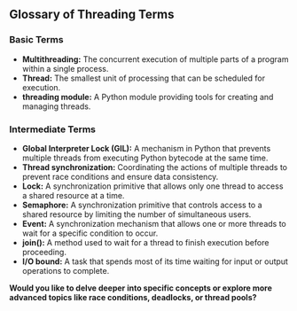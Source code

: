 
## Glossary of Threading Terms

### Basic Terms
* **Multithreading:** The concurrent execution of multiple parts of a program within a single process.
* **Thread:** The smallest unit of processing that can be scheduled for execution.
* **threading module:** A Python module providing tools for creating and managing threads.

### Intermediate Terms
* **Global Interpreter Lock (GIL):** A mechanism in Python that prevents multiple threads from executing Python bytecode at the same time.
* **Thread synchronization:** Coordinating the actions of multiple threads to prevent race conditions and ensure data consistency.
* **Lock:** A synchronization primitive that allows only one thread to access a shared resource at a time.
* **Semaphore:** A synchronization primitive that controls access to a shared resource by limiting the number of simultaneous users.
* **Event:** A synchronization mechanism that allows one or more threads to wait for a specific condition to occur.
* **join():** A method used to wait for a thread to finish execution before proceeding.
* **I/O bound:** A task that spends most of its time waiting for input or output operations to complete.

**Would you like to delve deeper into specific concepts or explore more advanced topics like race conditions, deadlocks, or thread pools?**


